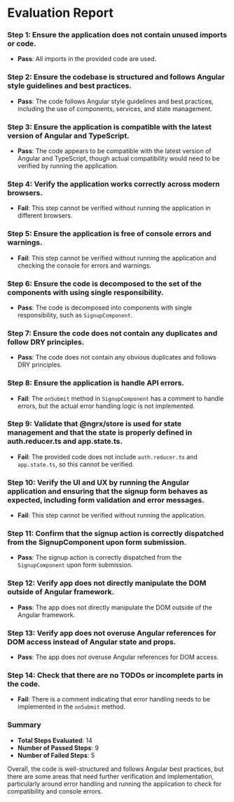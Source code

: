 # Evaluation Report

### Step 1: Ensure the application does not contain unused imports or code.
- **Pass**: All imports in the provided code are used.

### Step 2: Ensure the codebase is structured and follows Angular style guidelines and best practices.
- **Pass**: The code follows Angular style guidelines and best practices, including the use of components, services, and state management.

### Step 3: Ensure the application is compatible with the latest version of Angular and TypeScript.
- **Pass**: The code appears to be compatible with the latest version of Angular and TypeScript, though actual compatibility would need to be verified by running the application.

### Step 4: Verify the application works correctly across modern browsers.
- **Fail**: This step cannot be verified without running the application in different browsers.

### Step 5: Ensure the application is free of console errors and warnings.
- **Fail**: This step cannot be verified without running the application and checking the console for errors and warnings.

### Step 6: Ensure the code is decomposed to the set of the components with using single responsibility.
- **Pass**: The code is decomposed into components with single responsibility, such as `SignupComponent`.

### Step 7: Ensure the code does not contain any duplicates and follow DRY principles.
- **Pass**: The code does not contain any obvious duplicates and follows DRY principles.

### Step 8: Ensure the application is handle API errors.
- **Fail**: The `onSubmit` method in `SignupComponent` has a comment to handle errors, but the actual error handling logic is not implemented.

### Step 9: Validate that @ngrx/store is used for state management and that the state is properly defined in auth.reducer.ts and app.state.ts.
- **Fail**: The provided code does not include `auth.reducer.ts` and `app.state.ts`, so this cannot be verified.

### Step 10: Verify the UI and UX by running the Angular application and ensuring that the signup form behaves as expected, including form validation and error messages.
- **Fail**: This step cannot be verified without running the application.

### Step 11: Confirm that the signup action is correctly dispatched from the SignupComponent upon form submission.
- **Pass**: The signup action is correctly dispatched from the `SignupComponent` upon form submission.

### Step 12: Verify app does not directly manipulate the DOM outside of Angular framework.
- **Pass**: The app does not directly manipulate the DOM outside of the Angular framework.

### Step 13: Verify app does not overuse Angular references for DOM access instead of Angular state and props.
- **Pass**: The app does not overuse Angular references for DOM access.

### Step 14: Check that there are no TODOs or incomplete parts in the code.
- **Fail**: There is a comment indicating that error handling needs to be implemented in the `onSubmit` method.

### Summary
- **Total Steps Evaluated**: 14
- **Number of Passed Steps**: 9
- **Number of Failed Steps**: 5

Overall, the code is well-structured and follows Angular best practices, but there are some areas that need further verification and implementation, particularly around error handling and running the application to check for compatibility and console errors.
